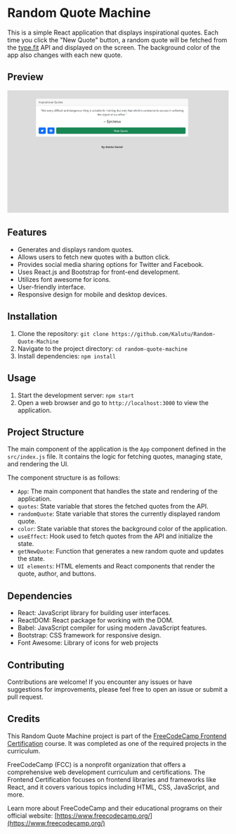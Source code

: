 # Random Quote Machine
This is a simple React application that displays inspirational quotes. Each time you click the "New Quote" button, a random quote will be fetched from the [type.fit](https://type.fit) API and displayed on the screen. The background color of the app also changes with each new quote.

## Preview
![Qoute Machine Preview](img/random-quote-machine.jpg)

## Features
- Generates and displays random quotes.
- Allows users to fetch new quotes with a button click.
- Provides social media sharing options for Twitter and Facebook.
- Uses React.js and Bootstrap for front-end development.
- Utilizes font awesome for icons.
- User-friendly interface.
- Responsive design for mobile and desktop devices.

## Installation
1. Clone the repository: `git clone https://github.com/Kalutu/Random-Quote-Machine`
2. Navigate to the project directory: `cd random-quote-machine`
3. Install dependencies: `npm install`

## Usage
1. Start the development server: `npm start`
2. Open a web browser and go to `http://localhost:3000` to view the application.

## Project Structure
The main component of the application is the `App` component defined in the `src/index.js` file. It contains the logic for fetching quotes, managing state, and rendering the UI.

The component structure is as follows:
- `App`: The main component that handles the state and rendering of the application.
- `quotes`: State variable that stores the fetched quotes from the API.
- `randomQuote`: State variable that stores the currently displayed random quote.
- `color`: State variable that stores the background color of the application.
- `useEffect`: Hook used to fetch quotes from the API and initialize the state.
- `getNewQuote`: Function that generates a new random quote and updates the state.
- `UI elements`: HTML elements and React components that render the quote, author, and buttons.

## Dependencies
- React: JavaScript library for building user interfaces.
- ReactDOM: React package for working with the DOM.
- Babel: JavaScript compiler for using modern JavaScript features.
- Bootstrap: CSS framework for responsive design.
- Font Awesome: Library of icons for web projects

## Contributing
Contributions are welcome! If you encounter any issues or have suggestions for improvements, please feel free to open an issue or submit a pull request.

## Credits
This Random Quote Machine project is part of the [FreeCodeCamp Frontend Certification](https://www.freecodecamp.org/learn/front-end-libraries/) course. It was completed as one of the required projects in the curriculum.

FreeCodeCamp (FCC) is a nonprofit organization that offers a comprehensive web development curriculum and certifications. The Frontend Certification focuses on frontend libraries and frameworks like React, and it covers various topics including HTML, CSS, JavaScript, and more.

Learn more about FreeCodeCamp and their educational programs on their official website: [https://www.freecodecamp.org/](https://www.freecodecamp.org/)

